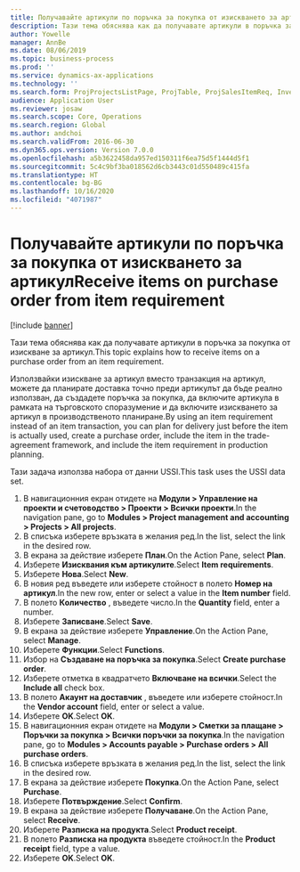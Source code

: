 ```yaml
---
title: Получавайте артикули по поръчка за покупка от изискването за артикул
description: Тази тема обяснява как да получавате артикули в поръчка за покупка от изискване за артикул.
author: Yowelle
manager: AnnBe
ms.date: 08/06/2019
ms.topic: business-process
ms.prod: ''
ms.service: dynamics-ax-applications
ms.technology: ''
ms.search.form: ProjProjectsListPage, ProjTable, ProjSalesItemReq, InventItemIdLookupSimple, PurchCreateFromSalesOrder, VendAccountItemLookup, PurchTable, PurchEditLines
audience: Application User
ms.reviewer: josaw
ms.search.scope: Core, Operations
ms.search.region: Global
ms.author: andchoi
ms.search.validFrom: 2016-06-30
ms.dyn365.ops.version: Version 7.0.0
ms.openlocfilehash: a5b3622458da957ed150311f6ea75d5f1444d5f1
ms.sourcegitcommit: 5c4c9bf3ba018562d6cb3443c01d550489c415fa
ms.translationtype: HT
ms.contentlocale: bg-BG
ms.lasthandoff: 10/16/2020
ms.locfileid: "4071987"
---
```

# <a name="receive-items-on-purchase-order-from-item-requirement"></a><span data-ttu-id="06ed4-103">Получавайте артикули по поръчка за покупка от изискването за артикул</span><span class="sxs-lookup"><span data-stu-id="06ed4-103">Receive items on purchase order from item requirement</span></span>

[!include [banner](../../includes/banner.md)]

<span data-ttu-id="06ed4-104">Тази тема обяснява как да получавате артикули в поръчка за покупка от изискване за артикул.</span><span class="sxs-lookup"><span data-stu-id="06ed4-104">This topic explains how to receive items on a purchase order from an item requirement.</span></span>

<span data-ttu-id="06ed4-105">Използвайки изискване за артикул вместо транзакция на артикул, можете да планирате доставка точно преди артикулът да бъде реално използван, да създадете поръчка за покупка, да включите артикула в рамката на търговското споразумение и да включите изискването за артикул в производственото планиране.</span><span class="sxs-lookup"><span data-stu-id="06ed4-105">By using an item requirement instead of an item transaction, you can plan for delivery just before the item is actually used, create a purchase order, include the item in the trade-agreement framework, and include the item requirement in production planning.</span></span> 

<span data-ttu-id="06ed4-106">Тази задача използва набора от данни USSI.</span><span class="sxs-lookup"><span data-stu-id="06ed4-106">This task uses the USSI data set.</span></span>

1. <span data-ttu-id="06ed4-107">В навигационния екран отидете на **Модули > Управление на проекти и счетоводство > Проекти > Всички проекти**.</span><span class="sxs-lookup"><span data-stu-id="06ed4-107">In the navigation pane, go to **Modules > Project management and accounting > Projects > All projects**.</span></span>
2. <span data-ttu-id="06ed4-108">В списъка изберете връзката в желания ред.</span><span class="sxs-lookup"><span data-stu-id="06ed4-108">In the list, select the link in the desired row.</span></span>
3. <span data-ttu-id="06ed4-109">В екрана за действие изберете **План**.</span><span class="sxs-lookup"><span data-stu-id="06ed4-109">On the Action Pane, select **Plan**.</span></span>
4. <span data-ttu-id="06ed4-110">Изберете **Изисквания към артикулите**.</span><span class="sxs-lookup"><span data-stu-id="06ed4-110">Select **Item requirements**.</span></span>
5. <span data-ttu-id="06ed4-111">Изберете **Нова**.</span><span class="sxs-lookup"><span data-stu-id="06ed4-111">Select **New**.</span></span>
6. <span data-ttu-id="06ed4-112">В новия ред въведете или изберете стойност в полето **Номер на артикул**.</span><span class="sxs-lookup"><span data-stu-id="06ed4-112">In the new row, enter or select a value in the **Item number** field.</span></span>
7. <span data-ttu-id="06ed4-113">В полето **Количество** , въведете число.</span><span class="sxs-lookup"><span data-stu-id="06ed4-113">In the **Quantity** field, enter a number.</span></span>
8. <span data-ttu-id="06ed4-114">Изберете **Записване**.</span><span class="sxs-lookup"><span data-stu-id="06ed4-114">Select **Save**.</span></span>
9. <span data-ttu-id="06ed4-115">В екрана за действие изберете **Управление**.</span><span class="sxs-lookup"><span data-stu-id="06ed4-115">On the Action Pane, select **Manage**.</span></span>
10. <span data-ttu-id="06ed4-116">Изберете **Функции**.</span><span class="sxs-lookup"><span data-stu-id="06ed4-116">Select **Functions**.</span></span>
11. <span data-ttu-id="06ed4-117">Избор на **Създаване на поръчка за покупка**.</span><span class="sxs-lookup"><span data-stu-id="06ed4-117">Select **Create purchase order**.</span></span>
12. <span data-ttu-id="06ed4-118">Изберете отметка в квадратчето **Включване на всички**.</span><span class="sxs-lookup"><span data-stu-id="06ed4-118">Select the **Include all** check box.</span></span>
13. <span data-ttu-id="06ed4-119">В полето **Акаунт на доставчик** , въведете или изберете стойност.</span><span class="sxs-lookup"><span data-stu-id="06ed4-119">In the **Vendor account** field, enter or select a value.</span></span>
14. <span data-ttu-id="06ed4-120">Изберете **OK**.</span><span class="sxs-lookup"><span data-stu-id="06ed4-120">Select **OK**.</span></span>
15. <span data-ttu-id="06ed4-121">В навигационния екран отидете на **Модули > Сметки за плащане > Поръчки за покупка > Всички поръчки за покупка**.</span><span class="sxs-lookup"><span data-stu-id="06ed4-121">In the navigation pane, go to **Modules > Accounts payable > Purchase orders > All purchase orders**.</span></span>
16. <span data-ttu-id="06ed4-122">В списъка изберете връзката в желания ред.</span><span class="sxs-lookup"><span data-stu-id="06ed4-122">In the list, select the link in the desired row.</span></span>
17. <span data-ttu-id="06ed4-123">В екрана за действие изберете **Покупка**.</span><span class="sxs-lookup"><span data-stu-id="06ed4-123">On the Action Pane, select **Purchase**.</span></span>
18. <span data-ttu-id="06ed4-124">Изберете **Потвърждение**.</span><span class="sxs-lookup"><span data-stu-id="06ed4-124">Select **Confirm**.</span></span>
19. <span data-ttu-id="06ed4-125">В екрана за действие изберете **Получаване**.</span><span class="sxs-lookup"><span data-stu-id="06ed4-125">On the Action Pane, select **Receive**.</span></span>
20. <span data-ttu-id="06ed4-126">Изберете **Разписка на продукта**.</span><span class="sxs-lookup"><span data-stu-id="06ed4-126">Select **Product receipt**.</span></span>
21. <span data-ttu-id="06ed4-127">В полето **Разписка на продукта** въведете стойност.</span><span class="sxs-lookup"><span data-stu-id="06ed4-127">In the **Product receipt** field, type a value.</span></span>
22. <span data-ttu-id="06ed4-128">Изберете **OK**.</span><span class="sxs-lookup"><span data-stu-id="06ed4-128">Select **OK**.</span></span>

